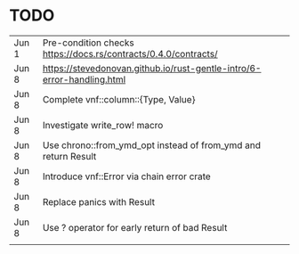 TODO
====

|       |                                                                        |
|-------|------------------------------------------------------------------------|
| Jun 1 | Pre-condition checks https://docs.rs/contracts/0.4.0/contracts/        |
| Jun 8 | https://stevedonovan.github.io/rust-gentle-intro/6-error-handling.html |
| Jun 8 | Complete vnf::column::{Type, Value}                                    |
| Jun 8 | Investigate write_row! macro                                           |
| Jun 8 | Use chrono::from_ymd_opt instead of from_ymd and return Result         |
| Jun 8 | Introduce vnf::Error via chain error crate                             |
| Jun 8 | Replace panics with Result                                             |
| Jun 8 | Use ? operator for early return of bad Result                          |
|       |                                                                        |
